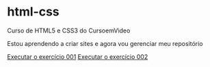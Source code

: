 # html-css
 Curso de HTML5 e CSS3 do CursoemVideo

 Estou aprendendo a criar sites e agora vou gerenciar meu repositório

 <a href="https://pedroaragoni-dev.github.io/html-css/exercicios/ex001/index.html">Executar o exercício 001</a>
 <a href="https://pedroaragoni-dev.github.io/html-css/exercicios/ex002/index.html">Executar o exercício 002</a>
 
